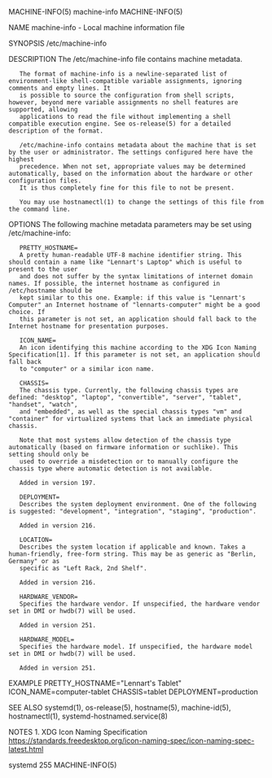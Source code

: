 MACHINE-INFO(5)								 machine-info							       MACHINE-INFO(5)

NAME
       machine-info - Local machine information file

SYNOPSIS
       /etc/machine-info

DESCRIPTION
       The /etc/machine-info file contains machine metadata.

       The format of machine-info is a newline-separated list of environment-like shell-compatible variable assignments, ignoring comments and empty lines. It
       is possible to source the configuration from shell scripts, however, beyond mere variable assignments no shell features are supported, allowing
       applications to read the file without implementing a shell compatible execution engine. See os-release(5) for a detailed description of the format.

       /etc/machine-info contains metadata about the machine that is set by the user or administrator. The settings configured here have the highest
       precedence. When not set, appropriate values may be determined automatically, based on the information about the hardware or other configuration files.
       It is thus completely fine for this file to not be present.

       You may use hostnamectl(1) to change the settings of this file from the command line.

OPTIONS
       The following machine metadata parameters may be set using /etc/machine-info:

       PRETTY_HOSTNAME=
	   A pretty human-readable UTF-8 machine identifier string. This should contain a name like "Lennart's Laptop" which is useful to present to the user
	   and does not suffer by the syntax limitations of internet domain names. If possible, the internet hostname as configured in /etc/hostname should be
	   kept similar to this one. Example: if this value is "Lennart's Computer" an Internet hostname of "lennarts-computer" might be a good choice. If
	   this parameter is not set, an application should fall back to the Internet hostname for presentation purposes.

       ICON_NAME=
	   An icon identifying this machine according to the XDG Icon Naming Specification[1]. If this parameter is not set, an application should fall back
	   to "computer" or a similar icon name.

       CHASSIS=
	   The chassis type. Currently, the following chassis types are defined: "desktop", "laptop", "convertible", "server", "tablet", "handset", "watch",
	   and "embedded", as well as the special chassis types "vm" and "container" for virtualized systems that lack an immediate physical chassis.

	   Note that most systems allow detection of the chassis type automatically (based on firmware information or suchlike). This setting should only be
	   used to override a misdetection or to manually configure the chassis type where automatic detection is not available.

	   Added in version 197.

       DEPLOYMENT=
	   Describes the system deployment environment. One of the following is suggested: "development", "integration", "staging", "production".

	   Added in version 216.

       LOCATION=
	   Describes the system location if applicable and known. Takes a human-friendly, free-form string. This may be as generic as "Berlin, Germany" or as
	   specific as "Left Rack, 2nd Shelf".

	   Added in version 216.

       HARDWARE_VENDOR=
	   Specifies the hardware vendor. If unspecified, the hardware vendor set in DMI or hwdb(7) will be used.

	   Added in version 251.

       HARDWARE_MODEL=
	   Specifies the hardware model. If unspecified, the hardware model set in DMI or hwdb(7) will be used.

	   Added in version 251.

EXAMPLE
	   PRETTY_HOSTNAME="Lennart's Tablet"
	   ICON_NAME=computer-tablet
	   CHASSIS=tablet
	   DEPLOYMENT=production

SEE ALSO
       systemd(1), os-release(5), hostname(5), machine-id(5), hostnamectl(1), systemd-hostnamed.service(8)

NOTES
	1. XDG Icon Naming Specification
	   https://standards.freedesktop.org/icon-naming-spec/icon-naming-spec-latest.html

systemd 255																       MACHINE-INFO(5)
